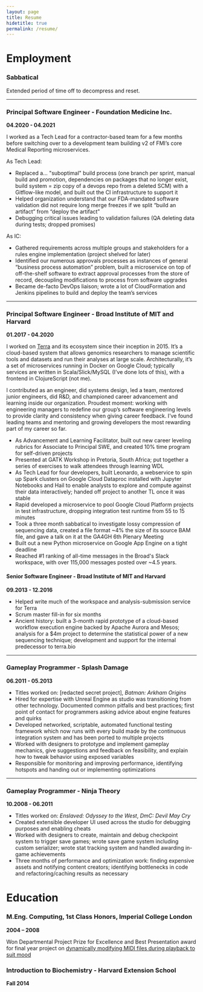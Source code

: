 ```yaml
---
layout: page
title: Resume
hidetitle: true
permalink: /resume/
---
```


# Employment

### Sabbatical

Extended period of time off to decompress and reset.

---

### Principal Software Engineer - Foundation Medicine Inc.
**04.2020 - 04.2021**

I worked as a Tech Lead for a contractor-based team for a few months before switching over to a development team building v2 of FMI’s core Medical Reporting microservices.

As Tech Lead:
* Replaced a... "suboptimal" build process (one branch per sprint, manual build and promotion, dependencies on packages that no longer exist, build system = zip copy of a devops repo from a deleted SCM) with a Gitflow-like model, and built out the CI infrastructure to support it
* Helped organization understand that our FDA-mandated software validation did not require long merge freezes if we split “build an artifact” from “deploy the artifact”
* Debugging critical issues leading to validation failures (QA deleting data during tests; dropped promises)

As IC:
* Gathered requirements across multiple groups and stakeholders for a rules engine implementation (project shelved for later)
* Identified our numerous approvals processes as instances of general “business process automation” problem, built a microservice on top of off-the-shelf software to extract approval processes from the store of record, decoupling modifications to process from software upgrades
* Became de-facto DevOps liaison; wrote a lot of CloudFormation and Jenkins pipelines to build and deploy the team’s services

---

### Principal Software Engineer - Broad Institute of MIT and Harvard
**01.2017 - 04.2020**

I worked on [Terra](https://terra.bio) and its ecosystem since their inception in 2015. It’s a cloud-based system that allows genomics researchers to manage scientific tools and datasets and run their analyses at large scale. Architecturally, it’s a set of microservices running in Docker on Google Cloud; typically services are written in Scala/Slick/MySQL (I’ve done lots of this), with a frontend in ClojureScript (not me).

I contributed as an engineer, did systems design, led a team, mentored junior engineers, did R&D, and championed career advancement and learning inside our organization. Proudest moment: working with engineering managers to redefine our group’s software engineering levels to provide clarity and consistency when giving career feedback. I’ve found leading teams and mentoring and growing developers the most rewarding part of my career so far.

* As Advancement and Learning Facilitator, built out new career leveling rubrics for Associate to Principal SWE, and created 10% time program for self-driven projects
* Presented at GATK Workshop in Pretoria, South Africa; put together a series of exercises to walk attendees through learning WDL
* As Tech Lead for four developers, built Leonardo, a webservice to spin up Spark clusters on Google Cloud Dataproc installed with Jupyter Notebooks and Hail to enable analysts to explore and compute against their data interactively; handed off project to another TL once it was stable
* Rapid developed a microservice to pool Google Cloud Platform projects in test infrastructure, dropping integration test runtime from 55 to 15 minutes
* Took a three month sabbatical to investigate lossy compression of sequencing data, created a file format ~4% the size of its source BAM file, and gave a talk on it at the GA4GH 6th Plenary Meeting
* Built out a new Python microservice on Google App Engine on a tight deadline
* Reached #1 ranking of all-time messages in the Broad's Slack workspace, with over 115,000 messages posted over ~4.5 years.

#### Senior Software Engineer - Broad Institute of MIT and Harvard
**09.2013 - 12.2016**

* Helped write much of the workspace and analysis-submission service for Terra
* Scrum master fill-in for six months
* Ancient history: built a 3-month rapid prototype of a cloud-based workflow execution engine backed by Apache Aurora and Mesos; analysis for a $4m project to determine the statistical power of a new sequencing technique; development and support for the internal predecessor to terra.bio

---

### Gameplay Programmer - Splash Damage
**06.2011 - 05.2013**

* Titles worked on: [redacted secret project], _Batman: Arkham Origins_
* Hired for expertise with Unreal Engine as studio was transitioning from other technology. Documented common pitfalls and best practices; first point of contact for programmers asking advice about engine features and quirks
* Developed networked, scriptable, automated functional testing framework which now runs with every build made by the continuous integration system and has been ported to multiple projects
* Worked with designers to prototype and implement gameplay mechanics, give suggestions and feedback on feasibility, and explain how to tweak behavior using exposed variables
* Responsible for monitoring and improving performance, identifying hotspots and handing out or implementing optimizations

---

### Gameplay Programmer - Ninja Theory
**10.2008 - 06.2011**

* Titles worked on: _Enslaved: Odyssey to the West_, _DmC: Devil May Cry_
* Created extensible developer UI used across the studio for debugging purposes and enabling cheats
* Worked with designers to create, maintain and debug checkpoint system to trigger save games; wrote save game system including custom serializer; wrote stat tracking system and handled awarding in-game achievements
* Three months of performance and optimization work: finding expensive assets and notifying content creators; identifying bottlenecks in code and refactoring/caching results as necessary

# Education

### M.Eng. Computing, 1st Class Honors, Imperial College London 
**2004 – 2008**

Won Departmental Project Prize for Excellence and Best Presentation award for final year project on [dynamically modifying MIDI files during playback to suit mood](https://doczz.net/doc/444358/acronym---a-computational-re-orchestration-to-nuance-your...)

### Introduction to Biochemistry - Harvard Extension School
**Fall 2014**


